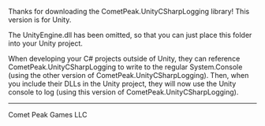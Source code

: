 Thanks for downloading the CometPeak.UnityCSharpLogging library!
This version is for Unity.

The UnityEngine.dll has been omitted, so that you can just place this folder into your Unity project.

When developing your C# projects outside of Unity, they can reference CometPeak.UnityCSharpLogging to write to the regular System.Console (using the other version of CometPeak.UnityCSharpLogging).
Then, when you include their DLLs in the Unity project, they will now use the Unity console to log (using this version of CometPeak.UnityCSharpLogging).

---

Comet Peak Games LLC
